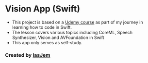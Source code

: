 # Vision App (Swift)

* This project is based on a [Udemy course](https://www.udemy.com/devslopes-ios11/) as part of my journey in learning how to code in Swift.
* The lesson covers various topics including CoreML, Speech Synthesizer, Vision and AVFoundation in Swift
* This app only serves as self-study.

### Created by [IasJem](https://github.com/iasjem)